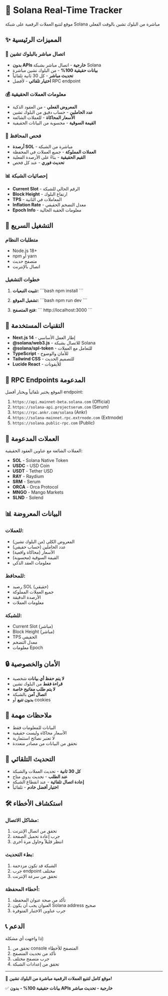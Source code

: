 # 🚀 Solana Real-Time Tracker

موقع لتتبع العملات الرقمية على شبكة Solana مباشرة من البلوك تشين بالوقت الفعلي

## ✨ المميزات الرئيسية

### 🔗 اتصال مباشر بالبلوك تشين
- **بدون APIs خارجية** - اتصال مباشر بشبكة Solana
- **بيانات حقيقية 100%** - من البلوك تشين مباشرة
- **تحديث مباشر** - كل 30 ثانية تلقائياً
- **اختيار تلقائي** - لأفضل RPC endpoint

### 💰 معلومات العملات الحقيقية
- **المعروض الفعلي** - من العقود الذكية
- **عدد الحاملين** - حساب دقيق من البلوك تشين
- **الأسعار المحاكاة** - للعملات الشائعة
- **القيمة السوقية** - محسوبة من البيانات الحقيقية

### 👛 فحص المحافظ
- **أرصدة SOL** - مباشرة من الشبكة
- **العملات المملوكة** - جميع العملات في المحفظة
- **القيم الحقيقية** - بناءً على الأرصدة الفعلية
- **تحديث فوري** - عند كل فحص

### 📊 إحصائيات الشبكة
- **Current Slot** - الرقم الحالي للشبكة
- **Block Height** - ارتفاع البلوك
- **TPS** - المعاملات في الثانية
- **Inflation Rate** - معدل التضخم الحقيقي
- **Epoch Info** - معلومات الحقبة الحالية

## 🚀 التشغيل السريع

### متطلبات النظام
- Node.js 18+
- npm أو yarn
- متصفح حديث
- اتصال بالإنترنت

### خطوات التشغيل

1. **تثبيت التبعيات:**
\`\`\`bash
npm install
\`\`\`

2. **تشغيل الموقع:**
\`\`\`bash
npm run dev
\`\`\`

3. **فتح المتصفح:**
\`\`\`
http://localhost:3000
\`\`\`

## 🔧 التقنيات المستخدمة

- **Next.js 14** - إطار العمل الأساسي
- **@solana/web3.js** - للاتصال بشبكة Solana
- **@solana/spl-token** - للتعامل مع العملات
- **TypeScript** - للأمان والوضوح
- **Tailwind CSS** - للتصميم الحديث
- **Lucide React** - للأيقونات

## 📡 RPC Endpoints المدعومة

الموقع يختبر تلقائياً ويختار أفضل endpoint:

1. `https://api.mainnet-beta.solana.com` (Official)
2. `https://solana-api.projectserum.com` (Serum)
3. `https://rpc.ankr.com/solana` (Ankr)
4. `https://solana-mainnet.rpc.extrnode.com` (Extrnode)
5. `https://solana.public-rpc.com` (Public)

## 🎯 العملات المدعومة

العملات الشائعة مع عناوين العقود الحقيقية:

- **SOL** - Solana Native Token
- **USDC** - USD Coin
- **USDT** - Tether USD
- **RAY** - Raydium
- **SRM** - Serum
- **ORCA** - Orca Protocol
- **MNGO** - Mango Markets
- **SLND** - Solend

## 📊 البيانات المعروضة

### للعملات:
- المعروض الكلي (من البلوك تشين)
- عدد الحاملين (حساب حقيقي)
- الأسعار (محاكاة واقعية)
- القيمة السوقية (محسوبة)
- معلومات العقد الذكي

### للمحافظ:
- رصيد SOL (حقيقي)
- جميع العملات المملوكة
- الأرصدة الدقيقة
- معلومات العملات

### للشبكة:
- Current Slot (مباشر)
- Block Height (مباشر)
- TPS الحقيقي
- معدل التضخم
- معلومات Epoch

## 🔒 الأمان والخصوصية

- **لا يتم حفظ أي بيانات** شخصية
- **قراءة فقط** من البلوك تشين
- **لا يتم طلب مفاتيح خاصة**
- **اتصال آمن** بالشبكة
- **بدون تتبع** أو cookies

## 🚨 ملاحظات مهمة

- البيانات للمعلومات فقط
- الأسعار محاكاة وليست حقيقية
- لا تعتبر نصائح استثمارية
- تحقق من البيانات من مصادر متعددة

## 🔄 التحديث التلقائي

- **كل 30 ثانية** - تحديث العملات والشبكة
- **عند الطلب** - تحديث يدوي متاح
- **إعادة اتصال تلقائية** - عند انقطاع الشبكة
- **اختيار أفضل خادم** - تلقائياً

## 🛠️ استكشاف الأخطاء

### مشاكل الاتصال:
1. تحقق من اتصال الإنترنت
2. جرب إعادة تحميل الصفحة
3. انتظر قليلاً وحاول مرة أخرى

### بطء التحديث:
1. الشبكة قد تكون مزدحمة
2. جرب endpoint مختلف
3. تحقق من سرعة الإنترنت

### أخطاء المحفظة:
1. تأكد من صحة عنوان المحفظة
2. العنوان يجب أن يكون Solana address صحيح
3. جرب عناوين الاختبار المتوفرة

## 📞 الدعم

إذا واجهت أي مشكلة:
1. تحقق من console المتصفح للأخطاء
2. تأكد من تحديث المتصفح
3. جرب متصفح مختلف
4. تحقق من إعدادات الشبكة

---

🎉 **موقع كامل لتتبع العملات الرقمية مباشرة من البلوك تشين!**

✅ **بيانات حقيقية 100% - بدون APIs خارجية - تحديث مباشر**
